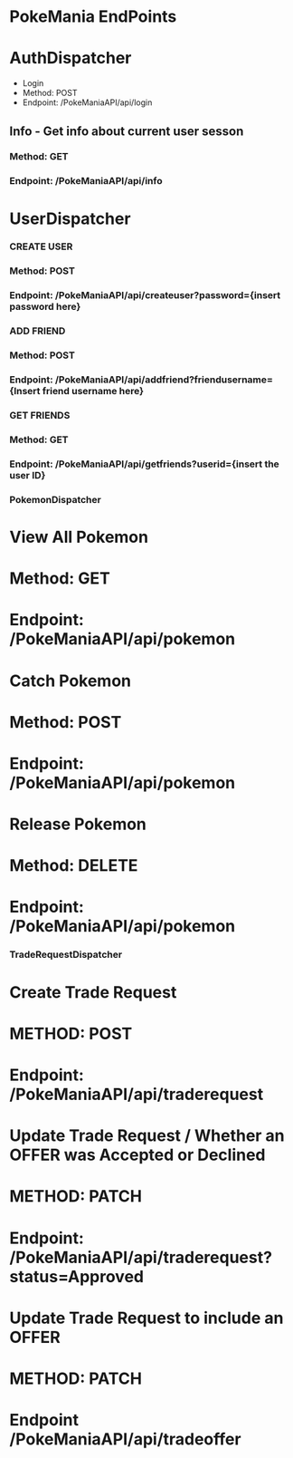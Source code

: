 # PokeMania EndPoints

# AuthDispatcher

* Login
* Method: POST
* Endpoint: /PokeManiaAPI/api/login

## Info - Get info about current user sesson
### Method: GET
### Endpoint: /PokeManiaAPI/api/info

# UserDispatcher

### CREATE USER
### Method: POST
### Endpoint: /PokeManiaAPI/api/createuser?password={insert password here}

### ADD FRIEND
### Method: POST
### Endpoint: /PokeManiaAPI/api/addfriend?friendusername={Insert friend username here}

### GET FRIENDS
### Method: GET
### Endpoint: /PokeManiaAPI/api/getfriends?userid={insert the user ID}

### PokemonDispatcher

# View All Pokemon
# Method: GET
# Endpoint: /PokeManiaAPI/api/pokemon

# Catch Pokemon
# Method: POST
# Endpoint: /PokeManiaAPI/api/pokemon

# Release Pokemon
# Method: DELETE
# Endpoint: /PokeManiaAPI/api/pokemon


### TradeRequestDispatcher

# Create Trade Request
# METHOD: POST
# Endpoint: /PokeManiaAPI/api/traderequest

# Update Trade Request / Whether an OFFER was Accepted or Declined
# METHOD: PATCH
# Endpoint: /PokeManiaAPI/api/traderequest?status=Approved

# Update Trade Request to include an OFFER
# METHOD: PATCH
# Endpoint /PokeManiaAPI/api/tradeoffer

